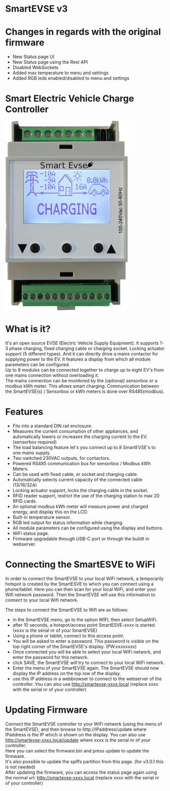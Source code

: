 SmartEVSE v3
=========

# Changes in regards with the original firmware
* New Status page UI
* New Status page using the Rest API
* Disabled WebSockets
* Added max temperature to menu and settings
* Added RGB leds enabled/disabled to menu and settings

# Smart Electric Vehicle Charge Controller

![Image of SmartEVSE](/pictures/SmartEVSEv3.png)

# What is it?

It's an open source EVSE (Electric Vehicle Supply Equipment). It supports 1-3 phase charging, fixed charging cable or charging socket. Locking actuator support (5 different types). And it can directly drive a mains contactor for supplying power to the EV. It features a display from which all module parameters can be configured.<br>
Up to 8 modules can be connected together to charge up to eight EV's from one mains connection without overloading it.<br>
The mains connection can be monitored by the (optional) sensorbox or a modbus kWh meter. This allows smart charging.
Communication between the SmartEVSE(s) / Sensorbox or kWh meters is done over RS485(modbus).


# Features

- Fits into a standard DIN rail enclosure.
- Measures the current consumption of other appliances, and automatically lowers or increases the charging current to the EV. (sensorbox required)
- The load balancing feature let's you connect up to 8 SmartEVSE's to one mains supply.
- Two switched 230VAC outputs, for contactors.
- Powered RS485 communication bus for sensorbox / Modbus kWh Meters.
- Can be used with fixed cable, or socket and charging cable.
- Automatically selects current capacity of the connected cable (13/16/32A)
- Locking actuator support, locks the charging cable in the socket.
- RFID reader support, restrict the use of the charging station to max 20 RFID cards.
- An optional modbus kWh meter will measure power and charged energy, and display this on the LCD.
- Built-in temperature sensor.
- RGB led output for status information while charging.
- All module parameters can be configured using the display and buttons.
- WiFi status page.
- Firmware upgradable through USB-C port or through the buildt in webserver. 


# Connecting the SmartESVE to WiFi

In order to connect the SmartEVSE to your local WiFi network, a temporarily hotspot is created by the SmartESVE to which you can connect using a phone/tablet.
Here you can then scan for your local WiFi, and enter your Wifi network password. Then the SmartEVSE will use this information to connect to your local Wifi network.

The steps to connect the SmartEVSE to Wifi are as follows:
- in the SmartEVSE menu, go to the option WIFI, then select SetupWiFi.
- after 10 seconds, a hotspot/access point SmartESVE-xxxx is started. (xxxx is the serial nr of your SmartEVSE)
- Using a phone or tablet, connect to this access point.
- You will be asked to enter a password. This password is visible on the top right corner of the SmartEVSE's display. (PW:xxxxxxxx)
- Once connected you will be able to select your local WiFi network, and enter the password for this network.
- click SAVE, the SmartEVSE will try to connect to your local WiFi network.
- Enter the menu of your SmartEVSE again. The SmartEVSE should now display the IP address on the top row of the display.
- use this IP address in a webbrowser to connect to the webserver of the controller. You can also use http://smartevse-xxxx.local  (replace xxxx with the serial nr of your controller)

# Updating Firmware

Connect the SmartEVSE controller to your WiFi network (using the menu of the SmartEVSE), and then browse to http://IPaddress/update where IPaddress is the IP which is shown on the display.
You can also use http://smartevse-xxxx.local/update where xxxx is the serial nr of your controller.<br>
Here you can select the firmware.bin and press update to update the firmware.<br>
It's also possible to update the spiffs partition from this page. (for v3.0.1 this is not needed)<br>
After updating the firmware, you can access the status page again using the normal url: http://smartevse-xxxx.local  (replace xxxx with the serial nr of your controller)<br>
